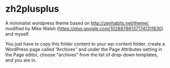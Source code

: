zh2plusplus
===========

A minimalist wordpress theme based on http://zenhabits.net/theme/, modified by Mike Walsh (https://plus.google.com/102887861371741311630) and myself.

You just have to copy this folder content to your wp-content folder, create a WordPress page called “Archives” and under the Page Attributes setting in the Page editor, choose “archives” from the list of drop-down templates, and you are in.



